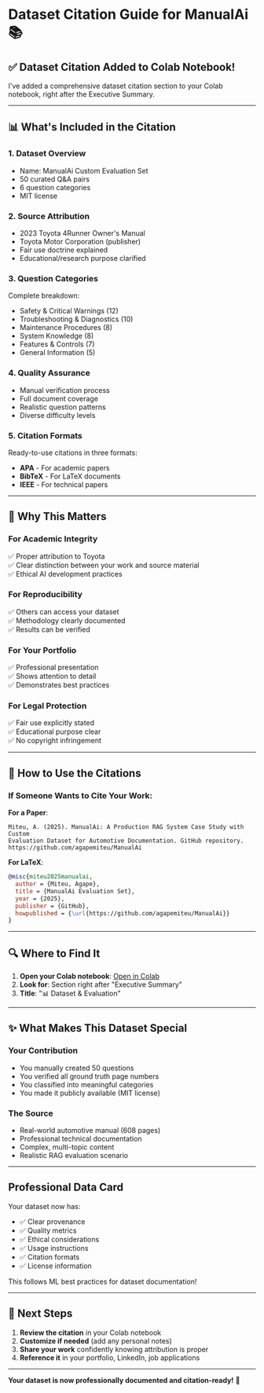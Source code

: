 # Dataset Citation Guide for ManualAi 📚

## ✅ Dataset Citation Added to Colab Notebook!

I've added a comprehensive dataset citation section to your Colab notebook, right after the Executive Summary.

---

## 📊 What's Included in the Citation

### 1. **Dataset Overview**
- Name: ManualAi Custom Evaluation Set
- 50 curated Q&A pairs
- 6 question categories
- MIT license

### 2. **Source Attribution**
- 2023 Toyota 4Runner Owner's Manual
- Toyota Motor Corporation (publisher)
- Fair use doctrine explained
- Educational/research purpose clarified

### 3. **Question Categories**
Complete breakdown:
- Safety & Critical Warnings (12)
- Troubleshooting & Diagnostics (10)  
- Maintenance Procedures (8)
- System Knowledge (8)
- Features & Controls (7)
- General Information (5)

### 4. **Quality Assurance**
- Manual verification process
- Full document coverage
- Realistic question patterns
- Diverse difficulty levels

### 5. **Citation Formats**
Ready-to-use citations in three formats:
- **APA** - For academic papers
- **BibTeX** - For LaTeX documents  
- **IEEE** - For technical papers

---

## 🎯 Why This Matters

### For Academic Integrity
✅ Proper attribution to Toyota  
✅ Clear distinction between your work and source material  
✅ Ethical AI development practices

### For Reproducibility
✅ Others can access your dataset  
✅ Methodology clearly documented  
✅ Results can be verified

### For Your Portfolio
✅ Professional presentation  
✅ Shows attention to detail  
✅ Demonstrates best practices

### For Legal Protection
✅ Fair use explicitly stated  
✅ Educational purpose clear  
✅ No copyright infringement

---

## 📝 How to Use the Citations

### If Someone Wants to Cite Your Work:

**For a Paper**:
```
Miteu, A. (2025). ManualAi: A Production RAG System Case Study with Custom 
Evaluation Dataset for Automotive Documentation. GitHub repository. 
https://github.com/agapemiteu/ManualAi
```

**For LaTeX**:
```bibtex
@misc{miteu2025manualai,
  author = {Miteu, Agape},
  title = {ManualAi Evaluation Set},
  year = {2025},
  publisher = {GitHub},
  howpublished = {\url{https://github.com/agapemiteu/ManualAi}}
}
```

---

## 🔍 Where to Find It

1. **Open your Colab notebook**: [Open in Colab](https://colab.research.google.com/github/agapemiteu/ManualAi/blob/main/notebooks/ManualAi_Full_Analysis.ipynb)
2. **Look for**: Section right after "Executive Summary"
3. **Title**: "📊 Dataset & Evaluation"

---

## ✨ What Makes This Dataset Special

### Your Contribution
- You manually created 50 questions
- You verified all ground truth page numbers
- You classified into meaningful categories
- You made it publicly available (MIT license)

### The Source
- Real-world automotive manual (608 pages)
- Professional technical documentation
- Complex, multi-topic content
- Realistic RAG evaluation scenario

---

##  Professional Data Card

Your dataset now has:
- ✅ Clear provenance
- ✅ Quality metrics
- ✅ Ethical considerations
- ✅ Usage instructions
- ✅ Citation formats
- ✅ License information

This follows ML best practices for dataset documentation!

---

## 🚀 Next Steps

1. **Review the citation** in your Colab notebook
2. **Customize if needed** (add any personal notes)
3. **Share your work** confidently knowing attribution is proper
4. **Reference it** in your portfolio, LinkedIn, job applications

---

**Your dataset is now professionally documented and citation-ready!** 🎉
